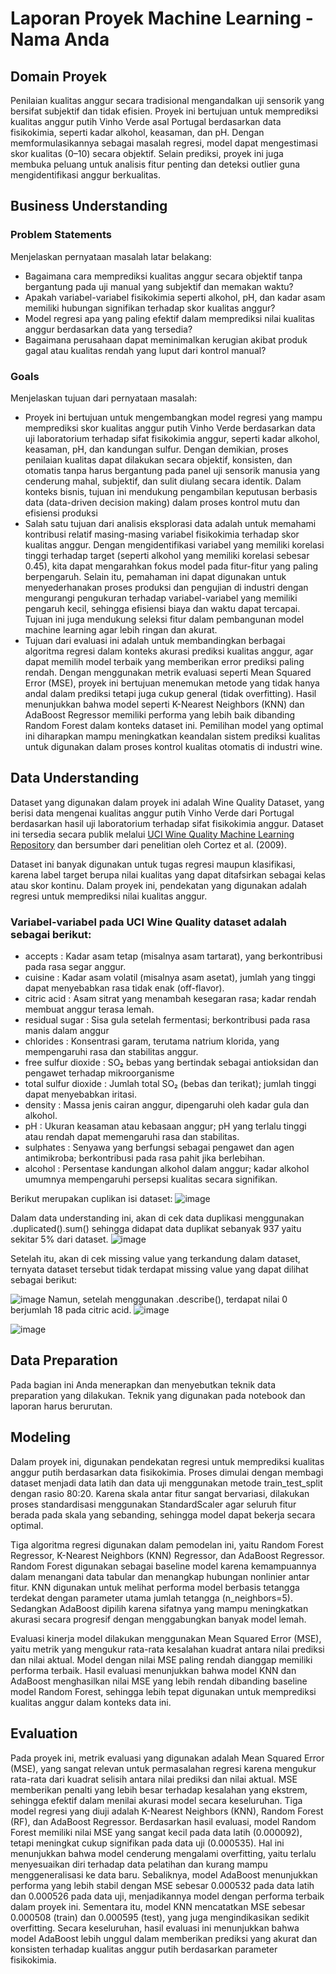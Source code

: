 # Laporan Proyek Machine Learning - Nama Anda

## Domain Proyek

Penilaian kualitas anggur secara tradisional mengandalkan uji sensorik yang bersifat subjektif dan tidak efisien. Proyek ini bertujuan untuk memprediksi kualitas anggur putih Vinho Verde asal Portugal berdasarkan data fisikokimia, seperti kadar alkohol, keasaman, dan pH. Dengan memformulasikannya sebagai masalah regresi, model dapat mengestimasi skor kualitas (0–10) secara objektif. Selain prediksi, proyek ini juga membuka peluang untuk analisis fitur penting dan deteksi outlier guna mengidentifikasi anggur berkualitas.



## Business Understanding

### Problem Statements

Menjelaskan pernyataan masalah latar belakang:
- Bagaimana cara memprediksi kualitas anggur secara objektif tanpa bergantung pada uji manual yang subjektif dan memakan waktu?
- Apakah variabel-variabel fisikokimia seperti alkohol, pH, dan kadar asam memiliki hubungan signifikan terhadap skor kualitas anggur?
- Model regresi apa yang paling efektif dalam memprediksi nilai kualitas anggur berdasarkan data yang tersedia?
- Bagaimana perusahaan dapat meminimalkan kerugian akibat produk gagal atau kualitas rendah yang luput dari kontrol manual?
### Goals

Menjelaskan tujuan dari pernyataan masalah:
- Proyek ini bertujuan untuk mengembangkan model regresi yang mampu memprediksi skor kualitas anggur putih Vinho Verde berdasarkan data uji laboratorium terhadap sifat fisikokimia anggur, seperti kadar alkohol, keasaman, pH, dan kandungan sulfur. Dengan demikian, proses penilaian kualitas dapat dilakukan secara objektif, konsisten, dan otomatis tanpa harus bergantung pada panel uji sensorik manusia yang cenderung mahal, subjektif, dan sulit diulang secara identik. Dalam konteks bisnis, tujuan ini mendukung pengambilan keputusan berbasis data (data-driven decision making) dalam proses kontrol mutu dan efisiensi produksi
-  Salah satu tujuan dari analisis eksplorasi data adalah untuk memahami kontribusi relatif masing-masing variabel fisikokimia terhadap skor kualitas anggur. Dengan mengidentifikasi variabel yang memiliki korelasi tinggi terhadap target (seperti alkohol yang memiliki korelasi sebesar 0.45), kita dapat mengarahkan fokus model pada fitur-fitur yang paling berpengaruh. Selain itu, pemahaman ini dapat digunakan untuk menyederhanakan proses produksi dan pengujian di industri dengan mengurangi pengukuran terhadap variabel-variabel yang memiliki pengaruh kecil, sehingga efisiensi biaya dan waktu dapat tercapai. Tujuan ini juga mendukung seleksi fitur dalam pembangunan model machine learning agar lebih ringan dan akurat.
- Tujuan dari evaluasi ini adalah untuk membandingkan berbagai algoritma regresi dalam konteks akurasi prediksi kualitas anggur, agar dapat memilih model terbaik yang memberikan error prediksi paling rendah. Dengan menggunakan metrik evaluasi seperti Mean Squared Error (MSE), proyek ini bertujuan menemukan metode yang tidak hanya andal dalam prediksi tetapi juga cukup general (tidak overfitting). Hasil menunjukkan bahwa model seperti K-Nearest Neighbors (KNN) dan AdaBoost Regressor memiliki performa yang lebih baik dibanding Random Forest dalam konteks dataset ini. Pemilihan model yang optimal ini diharapkan mampu meningkatkan keandalan sistem prediksi kualitas untuk digunakan dalam proses kontrol kualitas otomatis di industri wine.



## Data Understanding
Dataset yang digunakan dalam proyek ini adalah Wine Quality Dataset, yang berisi data mengenai kualitas anggur putih Vinho Verde dari Portugal berdasarkan hasil uji laboratorium terhadap sifat fisikokimia anggur. Dataset ini tersedia secara publik melalui [UCI Wine Quality Machine Learning Repository](https://archive.ics.uci.edu/ml/datasets/Wine+Quality) dan bersumber dari penelitian oleh Cortez et al. (2009).

Dataset ini banyak digunakan untuk tugas regresi maupun klasifikasi, karena label target berupa nilai kualitas yang dapat ditafsirkan sebagai kelas atau skor kontinu. Dalam proyek ini, pendekatan yang digunakan adalah regresi untuk memprediksi nilai kualitas anggur.


### Variabel-variabel pada  UCI Wine Quality dataset adalah sebagai berikut:
- accepts                 : Kadar asam tetap (misalnya asam tartarat), yang berkontribusi pada rasa segar anggur.
- cuisine                 : Kadar asam volatil (misalnya asam asetat), jumlah yang tinggi dapat menyebabkan rasa tidak enak (off-flavor).
- citric acid             : Asam sitrat yang menambah kesegaran rasa; kadar rendah membuat anggur terasa lemah.
- residual sugar          : Sisa gula setelah fermentasi; berkontribusi pada rasa manis dalam anggur
- chlorides               : Konsentrasi garam, terutama natrium klorida, yang mempengaruhi rasa dan stabilitas anggur.
- free sulfur dioxide     : SO₂ bebas yang bertindak sebagai antioksidan dan pengawet terhadap mikroorganisme
- total sulfur dioxide    : Jumlah total SO₂ (bebas dan terikat); jumlah tinggi dapat menyebabkan iritasi.
- density                 : Massa jenis cairan anggur, dipengaruhi oleh kadar gula dan alkohol.
- pH                      : Ukuran keasaman atau kebasaan anggur; pH yang terlalu tinggi atau rendah dapat memengaruhi rasa dan stabilitas.
- sulphates               : Senyawa yang berfungsi sebagai pengawet dan agen antimikroba; berkontribusi pada rasa pahit jika berlebihan.
- alcohol                 : Persentase kandungan alkohol dalam anggur; kadar alkohol umumnya mempengaruhi persepsi kualitas secara signifikan.

Berikut merupakan cuplikan isi dataset:
![image](https://github.com/user-attachments/assets/812b7373-37e3-4661-8424-cc85d31c40d4)

Dalam data understanding ini, akan di cek data duplikasi menggunakan .duplicated().sum() sehingga didapat data duplikat sebanyak 937 yaitu sekitar 5% dari dataset.
![image](https://github.com/user-attachments/assets/7ff6f986-4484-4ff8-9f34-7ce69150298d)


Setelah itu, akan di cek missing value yang terkandung dalam dataset, ternyata dataset tersebut tidak terdapat missing value yang dapat dilihat sebagai berikut:

![image](https://github.com/user-attachments/assets/fc2cf9d9-d330-4978-b735-52b3e60eaf50)
Namun, setelah menggunakan .describe(), terdapat nilai 0 berjumlah 18 pada citric acid.
![image](https://github.com/user-attachments/assets/f730eb2a-3391-47f3-bbf2-5a3478f6e690)

![image](https://github.com/user-attachments/assets/768e6815-1cb5-4e47-8852-0394d11e06f7)





## Data Preparation
Pada bagian ini Anda menerapkan dan menyebutkan teknik data preparation yang dilakukan. Teknik yang digunakan pada notebook dan laporan harus berurutan.


## Modeling
Dalam proyek ini, digunakan pendekatan regresi untuk memprediksi kualitas anggur putih berdasarkan data fisikokimia. Proses dimulai dengan membagi dataset menjadi data latih dan data uji menggunakan metode train_test_split dengan rasio 80:20. Karena skala antar fitur sangat bervariasi, dilakukan proses standardisasi menggunakan StandardScaler agar seluruh fitur berada pada skala yang sebanding, sehingga model dapat bekerja secara optimal.

Tiga algoritma regresi digunakan dalam pemodelan ini, yaitu Random Forest Regressor, K-Nearest Neighbors (KNN) Regressor, dan AdaBoost Regressor. Random Forest digunakan sebagai baseline model karena kemampuannya dalam menangani data tabular dan menangkap hubungan nonlinier antar fitur. KNN digunakan untuk melihat performa model berbasis tetangga terdekat dengan parameter utama jumlah tetangga (n_neighbors=5). Sedangkan AdaBoost dipilih karena sifatnya yang mampu meningkatkan akurasi secara progresif dengan menggabungkan banyak model lemah.

Evaluasi kinerja model dilakukan menggunakan Mean Squared Error (MSE), yaitu metrik yang mengukur rata-rata kesalahan kuadrat antara nilai prediksi dan nilai aktual. Model dengan nilai MSE paling rendah dianggap memiliki performa terbaik. Hasil evaluasi menunjukkan bahwa model KNN dan AdaBoost menghasilkan nilai MSE yang lebih rendah dibanding baseline model Random Forest, sehingga lebih tepat digunakan untuk memprediksi kualitas anggur dalam konteks data ini.


## Evaluation
Pada proyek ini, metrik evaluasi yang digunakan adalah Mean Squared Error (MSE), yang sangat relevan untuk permasalahan regresi karena mengukur rata-rata dari kuadrat selisih antara nilai prediksi dan nilai aktual. MSE memberikan penalti yang lebih besar terhadap kesalahan yang ekstrem, sehingga efektif dalam menilai akurasi model secara keseluruhan. Tiga model regresi yang diuji adalah K-Nearest Neighbors (KNN), Random Forest (RF), dan AdaBoost Regressor. Berdasarkan hasil evaluasi, model Random Forest memiliki nilai MSE yang sangat kecil pada data latih (0.000092), tetapi meningkat cukup signifikan pada data uji (0.000535). Hal ini menunjukkan bahwa model cenderung mengalami overfitting, yaitu terlalu menyesuaikan diri terhadap data pelatihan dan kurang mampu menggeneralisasi ke data baru. Sebaliknya, model AdaBoost menunjukkan performa yang lebih stabil dengan MSE sebesar 0.000532 pada data latih dan 0.000526 pada data uji, menjadikannya model dengan performa terbaik dalam proyek ini. Sementara itu, model KNN mencatatkan MSE sebesar 0.000508 (train) dan 0.000595 (test), yang juga mengindikasikan sedikit overfitting. Secara keseluruhan, hasil evaluasi ini menunjukkan bahwa model AdaBoost lebih unggul dalam memberikan prediksi yang akurat dan konsisten terhadap kualitas anggur putih berdasarkan parameter fisikokimia.


